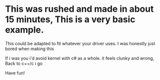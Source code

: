 # This was rushed and made in about 15 minutes, This is a very basic example.


This could be adapted to fit whatever your driver uses. I was honestly just bored when making this

If i was you i'd avoid kernel with c# as a whole. it feels clunky and wrong, Back to c++/c i go

Have fun!
